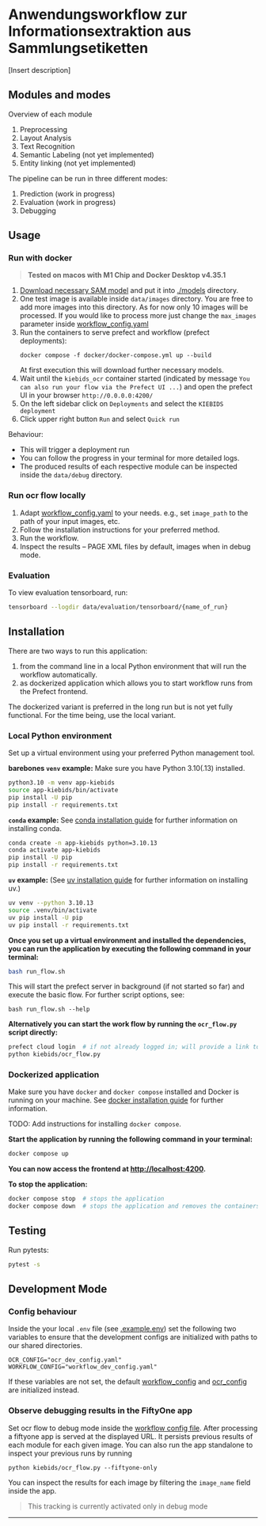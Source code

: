 # Anwendungsworkflow zur Informationsextraktion aus Sammlungsetiketten

[Insert description]

## Modules and modes

Overview of each module

1. Preprocessing
2. Layout Analysis
3. Text Recognition
4. Semantic Labeling (not yet implemented)
5. Entity linking (not yet implemented)

The pipeline can be run in three different modes:
1. Prediction (work in progress)
2. Evaluation (work in progress)
3. Debugging


## Usage

### Run with docker
> **Tested on macos with M1 Chip and Docker Desktop v4.35.1**

1. [Download necessary SAM model](https://dl.fbaipublicfiles.com/segment_anything/sam_vit_b_01ec64.pth) and put it into [./models](./models/) directory.
1. One test image is available inside `data/images` directory. You are free to add more images into this directory. As for now only 10 images will be processed. If you would like to process more just change the `max_images` parameter inside [workflow_config.yaml](./configs/workflow_config.yaml)
2. Run the containers to serve prefect and workflow (prefect deployments):
    ```
    docker compose -f docker/docker-compose.yml up --build
    ```
    At first execution this will download further necessary models.
3. Wait until the `kiebids_ocr` container started (indicated by message `You can also run your flow via the Prefect UI ...`) and open the prefect UI in your browser `http://0.0.0.0:4200/`
4. On the left sidebar click on `Deployments` and select the `KIEBIDS deployment`
5. Click upper right button `Run` and select `Quick run`

Behaviour:
- This will trigger a deployment run
- You can follow the progress in your terminal for more detailed logs.
- The produced results of each respective module can be inspected inside the `data/debug` directory.

### Run ocr flow locally
1. Adapt [workflow_config.yaml](./configs/workflow_config.yaml) to your needs.
   e.g., set `image_path` to the path of your input images, etc.
2. Follow the installation instructions for your preferred method.
3. Run the workflow.
4. Inspect the results – PAGE XML files by default, images when in debug mode.

### Evaluation
To view evaluation tensorboard, run:
```bash
tensorboard --logdir data/evaluation/tensorboard/{name_of_run}
```

## Installation

There are two ways to run this application:

1. from the command line in a local Python environment that will run the workflow automatically.
2. as dockerized application which allows you to start workflow runs from the Prefect frontend.

The dockerized variant is preferred in the long run but is not yet fully functional.
For the time being, use the local variant.

### Local Python environment

Set up a virtual environment using your preferred Python management tool.

**barebones `venv` example:** Make sure you have Python 3.10(.13) installed.
```bash
python3.10 -m venv app-kiebids
source app-kiebids/bin/activate
pip install -U pip
pip install -r requirements.txt
```

**`conda` example:**
See [conda installation guide](https://docs.conda.io/projects/conda/en/latest/user-guide/install/index.html) for further information on installing conda.
```bash
conda create -n app-kiebids python=3.10.13
conda activate app-kiebids
pip install -U pip
pip install -r requirements.txt
```

**`uv` example:**
(See [uv installation guide](https://docs.astral.sh/uv/getting-started/installation/) for further information on installing uv.)

```bash
uv venv --python 3.10.13
source .venv/bin/activate
uv pip install -U pip
uv pip install -r requirements.txt
```

**Once you set up a virtual environment and installed the dependencies, you can run the application by executing the following command in your terminal:**

```bash
bash run_flow.sh
```

This will start the prefect server in background (if not started so far) and execute the basic flow.
For further script options, see:
```
bash run_flow.sh --help
```


**Alternatively you can start the work flow by running the `ocr_flow.py` script directly:**

```bash
prefect cloud login  # if not already logged in; will provide a link to log in
python kiebids/ocr_flow.py
```


### Dockerized application

Make sure you have `docker` and `docker compose` installed and Docker is running on your machine.
See [docker installation guide](https://docs.docker.com/get-docker/) for further information.

TODO: Add instructions for installing `docker compose`.

**Start the application by running the following command in your terminal:**

```bash
docker compose up
```

**You can now access the frontend at [http://localhost:4200](http://localhost:4200).**

**To stop the application:**
```bash
docker compose stop  # stops the application
docker compose down  # stops the application and removes the containers
```


## Testing

Run pytests:
```bash
pytest -s
```

## Development Mode
### Config behaviour
Inside the your local `.env` file (see [.example.env](.example.env)) set the following two variables to ensure that the development configs are initialized with paths to our shared directories.
```
OCR_CONFIG="ocr_dev_config.yaml"
WORKFLOW_CONFIG="workflow_dev_config.yaml"
```
If these variables are not set, the default [workflow_config](./configs/workflow_config.yaml) and [ocr_config](./configs/ocr_config.yaml) are initialized instead.

### Observe debugging results in the FiftyOne app

Set ocr flow to debug mode inside the [workflow config file](./configs/workflow_config.yaml).
After processing a fiftyone app is served at the displayed URL. It persists previous results of each module for each given image.
You can also run the app standalone to inspect your previous runs by running
```
python kiebids/ocr_flow.py --fiftyone-only
```

You can inspect the results for each image by filtering the `image_name` field inside the app.

> This tracking is currently activated only in debug mode

-----
